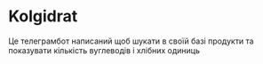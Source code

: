 # Kolgidrat
Це телеграмбот написаний щоб шукати в своїй базі продукти та показувати кількість вуглеводів і хлібних одиниць
